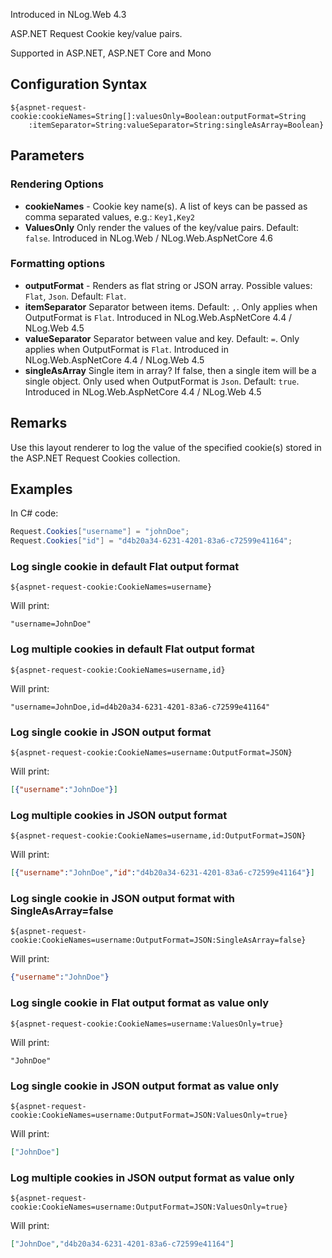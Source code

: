 Introduced in NLog.Web 4.3

ASP.NET Request Cookie key/value pairs. 

Supported in ASP.NET, ASP.NET Core and Mono

## Configuration Syntax
```
${aspnet-request-cookie:cookieNames=String[]:valuesOnly=Boolean:outputFormat=String
    :itemSeparator=String:valueSeparator=String:singleAsArray=Boolean}
```

## Parameters
### Rendering Options
* **cookieNames** - Cookie key name(s). A list of keys can be passed as comma separated values, e.g.: `Key1,Key2`
* **ValuesOnly** Only render the values of the key/value pairs. Default: `false`. Introduced in NLog.Web / NLog.Web.AspNetCore 4.6

### Formatting options
* **outputFormat** - Renders as flat string or JSON array. Possible values: `Flat`, `Json`. Default: `Flat`.
* **itemSeparator** Separator between items. Default: `,`. Only applies when OutputFormat is `Flat`. Introduced in NLog.Web.AspNetCore 4.4  / NLog.Web 4.5 
* **valueSeparator** Separator between value and key. Default: `=`. Only applies when OutputFormat is `Flat`. Introduced in NLog.Web.AspNetCore 4.4  / NLog.Web 4.5 
* **singleAsArray** Single item in array? If false, then a single item will be a single object. Only used when OutputFormat is `Json`. Default: `true`. Introduced in NLog.Web.AspNetCore 4.4  / NLog.Web 4.5 


## Remarks
Use this layout renderer to log the value of the specified cookie(s) stored in the ASP.NET Request Cookies collection.

## Examples

In C# code:
```c#
Request.Cookies["username"] = "johnDoe";
Request.Cookies["id"] = "d4b20a34-6231-4201-83a6-c72599e41164";
```

### Log single cookie in default Flat output format
```
${aspnet-request-cookie:CookieNames=username}
```
Will print:
```
"username=JohnDoe"
```

### Log multiple cookies in default Flat output format
```
${aspnet-request-cookie:CookieNames=username,id}
```
Will print:
```
"username=JohnDoe,id=d4b20a34-6231-4201-83a6-c72599e41164"
```

### Log single cookie in JSON output format
```
${aspnet-request-cookie:CookieNames=username:OutputFormat=JSON}
```
Will print:
```json
[{"username":"JohnDoe"}]
```

### Log multiple cookies in JSON output format
```
${aspnet-request-cookie:CookieNames=username,id:OutputFormat=JSON}
```
Will print:
```json
[{"username":"JohnDoe","id":"d4b20a34-6231-4201-83a6-c72599e41164"}]
```

### Log single cookie in JSON output format with SingleAsArray=false
```
${aspnet-request-cookie:CookieNames=username:OutputFormat=JSON:SingleAsArray=false}
```
Will print:
```json
{"username":"JohnDoe"}
```

### Log single cookie in Flat output format as value only
```
${aspnet-request-cookie:CookieNames=username:ValuesOnly=true}
```
Will print:
```
"JohnDoe"
```

### Log single cookie in JSON output format as value only
```
${aspnet-request-cookie:CookieNames=username:OutputFormat=JSON:ValuesOnly=true}
```
Will print:
```json
["JohnDoe"]
```

### Log multiple cookies in JSON output format as value only
```
${aspnet-request-cookie:CookieNames=username:OutputFormat=JSON:ValuesOnly=true}
```
Will print:
```json
["JohnDoe","d4b20a34-6231-4201-83a6-c72599e41164"]
```
